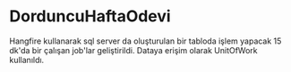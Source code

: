 # DorduncuHaftaOdevi

Hangfire kullanarak sql server da oluşturulan bir tabloda işlem yapacak 15 dk'da bir çalışan job'lar geliştirildi.
Dataya erişim olarak UnitOfWork kullanıldı.


